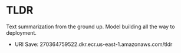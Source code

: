 # TLDR
Text summarization from the ground up. Model building all the way to deployment.


* URI Save: 270364759522.dkr.ecr.us-east-1.amazonaws.com/tldr